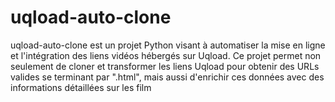 # uqload-auto-clone
uqload-auto-clone est un projet Python visant à automatiser la mise en ligne et l'intégration des liens vidéos hébergés sur Uqload. Ce projet permet non seulement de cloner et transformer les liens Uqload pour obtenir des URLs valides se terminant par ".html", mais aussi d'enrichir ces données avec des informations détaillées sur les film
